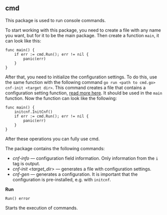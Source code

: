 ## cmd

This package is used to run console commands.

To start working with this package, you need to create a file with any name you want, but for it to be the main package. Then create a function `main`, it can look like this:
```
func main() {
    if err := cmd.Run(); err != nil {
		panic(err)
    }
}
```
After that, you need to initialize the configuration settings. To do this, use the same function with the following command `go run <path to cmd.go> cnf-init <target dir>`. This command creates a file that contains a configuration setting function, [read more here](https://github.com/uwine4850/foozy/blob/master/docs/config/config.md). It should be used in the `main` function. Now the function can look like the following:
```
func main() {
	initcnf.InitCnf()
	if err := cmd.Run(); err != nil {
		panic(err)
	}
}
```
After these operations you can fully use cmd.

The package contains the following commands:
* *cnf-info* — configuration field information. Only information from the `i` tag is output.
* *cnf-init <target_dir>* — generates a file with configuration settings.
* *cnf-gen* — generates a configuration. It is important that the configuration is pre-installed, e.g. with `initcnf`.

__Run__
```
Run() error
```
Starts the execution of commands.